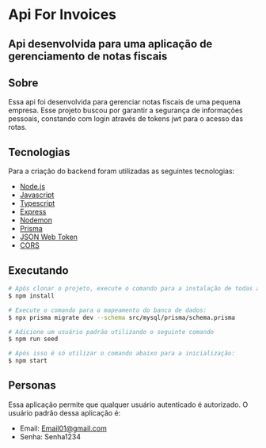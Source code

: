 # Api For Invoices

## Api desenvolvida para uma aplicação de gerenciamento de notas fiscais

## Sobre

Essa api foi desenvolvida para gerenciar notas fiscais de uma pequena empresa. Esse projeto buscou por garantir a segurança de informações pessoais, constando com login através de tokens jwt para o acesso das rotas.

## Tecnologias

Para a criação do backend foram utilizadas as seguintes tecnologias:

- [Node.js](https://nodejs.org/en/)
- [Javascript](https://developer.mozilla.org/pt-BR/docs/Web/JavaScript)
- [Typescript](https://www.typescriptlang.org/pt/)
- [Express](https://expressjs.com)
- [Nodemon](https://nodemon.io/)
- [Prisma](https://www.prisma.io/)
- [JSON Web Token](https://www.npmjs.com/package/jsonwebtoken)
- [CORS](https://www.npmjs.com/package/cors)

## Executando

```bash
# Após clonar o projeto, execute o comando para a instalação de todas as dependências:
$ npm install

# Execute o comando para o mapeamento do banco de dados:
$ npx prisma migrate dev --schema src/mysql/prisma/schema.prisma

# Adicione um usuário padrão utilizando o seguinte comando
$ npm run seed

# Após isso é só utilizar o comando abaixo para a inicialização:
$ npm start
```

## Personas

Essa aplicação permite que qualquer usuário autenticado é autorizado. O usuário padrão dessa aplicação é:

- Email: Email01@gmail.com
- Senha: Senha1234
